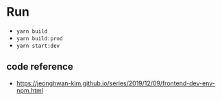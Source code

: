 # Run

- `yarn build`
- `yarn build:prod`
- `yarn start:dev`

## code reference

- https://jeonghwan-kim.github.io/series/2019/12/09/frontend-dev-env-npm.html
